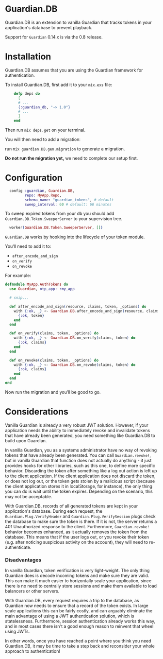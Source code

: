Guardian.DB
==========

Guardian.DB is an extension to vanilla Guardian that tracks tokens in your
application's database to prevent playback.

Support for `Guardian` 0.14.x is via the 0.8 release.

Installation
==========

Guardian.DB assumes that you are using the Guardian framework for authentication.

To install Guardian.DB, first add it to your `mix.exs` file:

```elixir
    defp deps do
      [
      # ...
      {:guardian_db, "~> 1.0"}
      # ...
      ]
    end
```

Then run `mix deps.get` on your terminal.

You will then need to add a migration:

run `mix guardian.DB.gen.migration` to generate a migration.

**Do not run the migration yet,** we need to complete our setup first.

# Configuration

```elixir
  config :guardian, Guardian.DB,
         repo: MyApp.Repo,
         schema_name: "guardian_tokens", # default
         sweep_interval: 60 # default: 60 minutes
```

To sweep expired tokens from your db you should add `Guardian.DB.Token.SweeperServer` to your supervision tree.

```elixir
  worker(Guardian.DB.Token.SweeperServer, [])
```

`Guardian.DB` works by hooking into the lifecycle of your token module.

You'll need to add it to:

* `after_encode_and_sign`
* `on_verify`
* `on_revoke`

For example:

```elixir
defmodule MyApp.AuthTokens do
  use Guardian, otp_app: :my_app

  # snip...

  def after_encode_and_sign(resource, claims, token, _options) do
    with {:ok, _} <- Guardian.DB.after_encode_and_sign(resource, claims["typ"], claims, token) do
      {:ok, token}
    end
  end

  def on_verify(claims, token, _options) do
    with {:ok, _} <- Guardian.DB.on_verify(claims, token) do
      {:ok, claims}
    end
  end

  def on_revoke(claims, token, _options) do
    with {:ok, _} <- Guardian.DB.on_revoke(claims, token) do
      {:ok, claims}
    end
  end
end
```

Now run the migration and you'll be good to go.

Considerations
==========

Vanilla Guardian is already a very robust JWT solution. However, if your application needs the ability to immediately revoke and invalidate tokens that have already been generated, you need something like Guardian.DB to build upon Guardian.

In vanilla Guardian, you as a systems administrator have no way of revoking tokens that have already been generated. You can call `Guardian.revoke!`, but in vanilla Guardian that function does not actually do anything - it just provides hooks for other libraries, such as this one, to define more specific behavior. Discarding the token after something like a log out action is left up to the client application. If the client application does not discard the token, or does not log out, or the token gets stolen by a malicious script (because the client application stores it in localStorage, for instance), the only thing you can do is wait until the token expires. Depending on the scenario, this may not be acceptable.

With Guardian.DB, records of all generated tokens are kept in your application's database. During each request, the `Guardian.Plug.VerifyHeader` and `Guardian.Plug.VerifySession` plugs check the database to make sure the token is there. If it is not, the server returns a 401 Unauthorized response to the client. Furthermore, `Guardian.revoke!` behavior becomes enhanced, as it actually removes the token from the database. This means that if the user logs out, or you revoke their token (e.g. after noticing suspicious activity on the account), they will need to re-authenticate.

### Disadvantages

In vanilla Guardian, token verification is very light-weight. The only thing Guardian does is decode incoming tokens and make sure they are valid. This can make it much easier to horizontally scale your application, since there is no need to centrally store sessions and make them available to load balancers or other servers.

With Guardian.DB, every request requires a trip to the database, as Guardian now needs to ensure that a record of the token exists. In large scale applications this can be fairly costly, and can arguably eliminate the main advantage of using a JWT authentication solution, which is statelessness. Furthermore, session authentication already works this way, and in most cases there isn't a good enough reason to reinvent that wheel using JWTs.

In other words, once you have reached a point where you think you need Guardian.DB, it may be time to take a step back and reconsider your whole approach to authentication!
